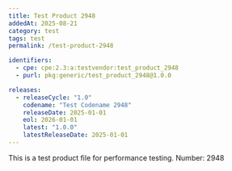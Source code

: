 ```yaml
---
title: Test Product 2948
addedAt: 2025-08-21
category: test
tags: test
permalink: /test-product-2948

identifiers:
  - cpe: cpe:2.3:a:testvendor:test_product_2948
  - purl: pkg:generic/test_product_2948@1.0.0

releases:
  - releaseCycle: "1.0"
    codename: "Test Codename 2948"
    releaseDate: 2025-01-01
    eol: 2026-01-01
    latest: "1.0.0"
    latestReleaseDate: 2025-01-01
---
```


This is a test product file for performance testing. Number: 2948
